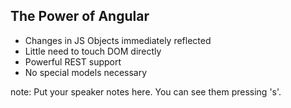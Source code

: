 ##  The Power of Angular

- Changes in JS Objects immediately reflected
- Little need to touch DOM directly
- Powerful REST support
- No special models necessary

note:
    Put your speaker notes here.
    You can see them pressing 's'.
